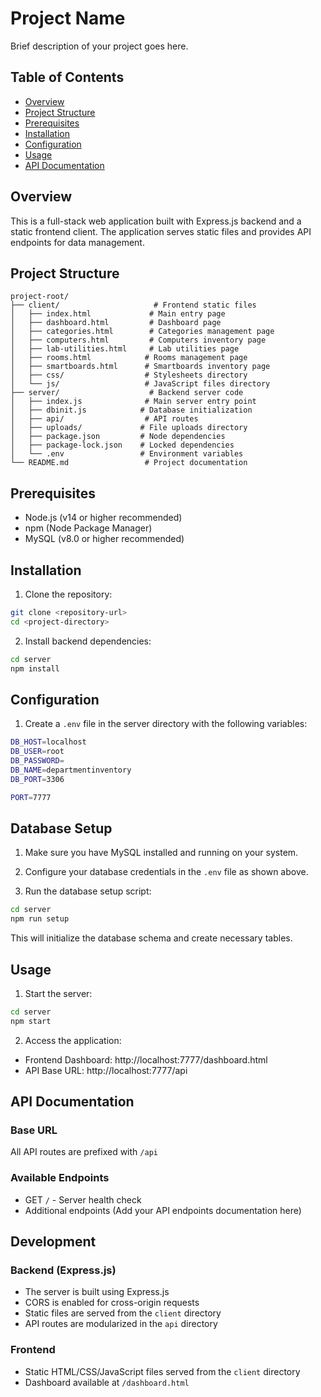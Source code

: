 # Project Name

Brief description of your project goes here.

## Table of Contents
- [Overview](#overview)
- [Project Structure](#project-structure)
- [Prerequisites](#prerequisites)
- [Installation](#installation)
- [Configuration](#configuration)
- [Usage](#usage)
- [API Documentation](#api-documentation)

## Overview
This is a full-stack web application built with Express.js backend and a static frontend client. The application serves static files and provides API endpoints for data management.

## Project Structure
```
project-root/
├── client/                     # Frontend static files
│   ├── index.html             # Main entry page
│   ├── dashboard.html         # Dashboard page
│   ├── categories.html        # Categories management page
│   ├── computers.html         # Computers inventory page
│   ├── lab-utilities.html     # Lab utilities page
│   ├── rooms.html            # Rooms management page
│   ├── smartboards.html      # Smartboards inventory page
│   ├── css/                  # Stylesheets directory
│   └── js/                   # JavaScript files directory
├── server/                    # Backend server code
│   ├── index.js              # Main server entry point
│   ├── dbinit.js            # Database initialization
│   ├── api/                  # API routes
│   ├── uploads/             # File uploads directory
│   ├── package.json         # Node dependencies
│   ├── package-lock.json    # Locked dependencies
│   └── .env                 # Environment variables
└── README.md                 # Project documentation
```

## Prerequisites
- Node.js (v14 or higher recommended)
- npm (Node Package Manager)
- MySQL (v8.0 or higher recommended)

## Installation

1. Clone the repository:
```bash
git clone <repository-url>
cd <project-directory>
```
2. Install backend dependencies:
```bash
cd server
npm install
```

## Configuration

1. Create a `.env` file in the server directory with the following variables:
```bash
DB_HOST=localhost
DB_USER=root
DB_PASSWORD=
DB_NAME=departmentinventory
DB_PORT=3306

PORT=7777

```

## Database Setup

1. Make sure you have MySQL installed and running on your system.

2. Configure your database credentials in the `.env` file as shown above.

3. Run the database setup script:
```bash
cd server
npm run setup
```
This will initialize the database schema and create necessary tables.

## Usage

1. Start the server:
```bash
cd server
npm start
```

2. Access the application:
- Frontend Dashboard: http://localhost:7777/dashboard.html
- API Base URL: http://localhost:7777/api

## API Documentation

### Base URL
All API routes are prefixed with `/api`

### Available Endpoints
- GET `/` - Server health check
- Additional endpoints (Add your API endpoints documentation here)

## Development

### Backend (Express.js)
- The server is built using Express.js
- CORS is enabled for cross-origin requests
- Static files are served from the `client` directory
- API routes are modularized in the `api` directory

### Frontend
- Static HTML/CSS/JavaScript files served from the `client` directory
- Dashboard available at `/dashboard.html`



